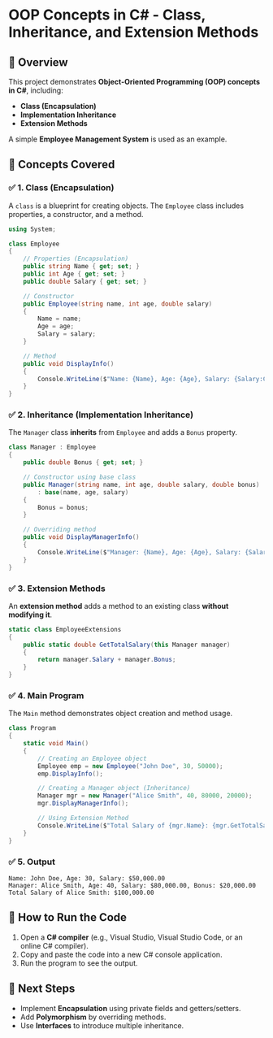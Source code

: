 # OOP Concepts in C# - Class, Inheritance, and Extension Methods

## 📌 Overview
This project demonstrates **Object-Oriented Programming (OOP) concepts in C#**, including:
- **Class (Encapsulation)**
- **Implementation Inheritance**
- **Extension Methods**

A simple **Employee Management System** is used as an example.

## 📌 Concepts Covered
### ✅ 1. Class (Encapsulation)
A `class` is a blueprint for creating objects. The `Employee` class includes properties, a constructor, and a method.

```csharp
using System;

class Employee
{
    // Properties (Encapsulation)
    public string Name { get; set; }
    public int Age { get; set; }
    public double Salary { get; set; }

    // Constructor
    public Employee(string name, int age, double salary)
    {
        Name = name;
        Age = age;
        Salary = salary;
    }

    // Method
    public void DisplayInfo()
    {
        Console.WriteLine($"Name: {Name}, Age: {Age}, Salary: {Salary:C}");
    }
}
```

### ✅ 2. Inheritance (Implementation Inheritance)
The `Manager` class **inherits** from `Employee` and adds a `Bonus` property.

```csharp
class Manager : Employee
{
    public double Bonus { get; set; }

    // Constructor using base class
    public Manager(string name, int age, double salary, double bonus)
        : base(name, age, salary)
    {
        Bonus = bonus;
    }

    // Overriding method
    public void DisplayManagerInfo()
    {
        Console.WriteLine($"Manager: {Name}, Age: {Age}, Salary: {Salary:C}, Bonus: {Bonus:C}");
    }
}
```

### ✅ 3. Extension Methods
An **extension method** adds a method to an existing class **without modifying it**.

```csharp
static class EmployeeExtensions
{
    public static double GetTotalSalary(this Manager manager)
    {
        return manager.Salary + manager.Bonus;
    }
}
```

### ✅ 4. Main Program
The `Main` method demonstrates object creation and method usage.

```csharp
class Program
{
    static void Main()
    {
        // Creating an Employee object
        Employee emp = new Employee("John Doe", 30, 50000);
        emp.DisplayInfo();

        // Creating a Manager object (Inheritance)
        Manager mgr = new Manager("Alice Smith", 40, 80000, 20000);
        mgr.DisplayManagerInfo();

        // Using Extension Method
        Console.WriteLine($"Total Salary of {mgr.Name}: {mgr.GetTotalSalary():C}");
    }
}
```

### ✅ 5. Output
```
Name: John Doe, Age: 30, Salary: $50,000.00
Manager: Alice Smith, Age: 40, Salary: $80,000.00, Bonus: $20,000.00
Total Salary of Alice Smith: $100,000.00
```

## 📌 How to Run the Code
1. Open a **C# compiler** (e.g., Visual Studio, Visual Studio Code, or an online C# compiler).
2. Copy and paste the code into a new C# console application.
3. Run the program to see the output.

## 📌 Next Steps
- Implement **Encapsulation** using private fields and getters/setters.
- Add **Polymorphism** by overriding methods.
- Use **Interfaces** to introduce multiple inheritance.

